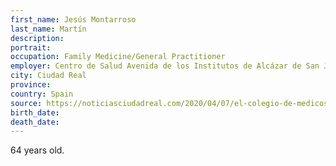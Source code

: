 ```yaml
---
first_name: Jesús Montarroso
last_name: Martín
description: 
portrait: 
occupation: Family Medicine/General Practitioner
employer: Centro de Salud Avenida de los Institutos de Alcázar de San Juan
city: Ciudad Real
province: 
country: Spain
source: https://noticiasciudadreal.com/2020/04/07/el-colegio-de-medicos-lamenta-la-muerte-del-doctor-jesus-montarroso/
birth_date: 
death_date: 
---
```


64 years old.